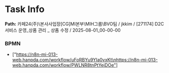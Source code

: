 # Task Info

**Path:** 카페24(주)\본사사업장\[CG]MI본부\MIH그룹\BVO팀 / jkkim / [271174] D2C 서비스 운영_상품 관리 _ 상품 수정 / 2025-08-01_00-00-00

### BPMN
- ["https://n8n-mi-013-web.hanpda.com/workflow/uFoRBYu9YIa0vxKt\nhttps://n8n-mi-013-web.hanpda.com/workflow/PWLNR8tnPtYejDOe"]

